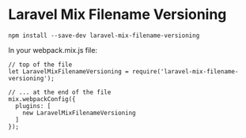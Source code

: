 # Laravel Mix Filename Versioning

```
npm install --save-dev laravel-mix-filename-versioning
```

In your webpack.mix.js file:

```
// top of the file
let LaravelMixFilenameVersioning = require('laravel-mix-filename-versioning');

// ... at the end of the file
mix.webpackConfig({
  plugins: [
    new LaravelMixFilenameVersioning
  ]
});
```